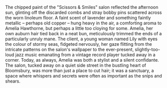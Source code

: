 The chipped paint of the "Scissors & Smiles" salon reflected the afternoon sun, glinting off the discarded combs and stray bobby pins scattered across the worn linoleum floor.  A faint scent of lavender and something faintly metallic – perhaps old copper – hung heavy in the air, a comforting aroma to Amelia Hawthorne, but perhaps a little too cloying for some.  Amelia, her own auburn hair tied back in a neat bun, meticulously trimmed the ends of a particularly unruly mane.  The client, a young woman named Lily with eyes the colour of stormy seas, fidgeted nervously, her gaze flitting from the intricate patterns on the salon's wallpaper to the ever-present, slightly-too-loud jazz music emanating from a vintage record player tucked away in a corner.  Today, as always, Amelia was both a stylist and a silent confidante.  The salon, tucked away on a quiet side street in the bustling heart of Bloomsbury, was more than just a place to cut hair; it was a sanctuary, a space where whispers and secrets were often as important as the snips and shears.
